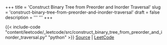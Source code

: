 +++
title = 'Construct Binary Tree from Preorder and Inorder Traversal'
slug = 'construct-binary-tree-from-preorder-and-inorder-traversal'
draft = false
description =  '''
'''
+++

{{< include-code "content/leetcode/_leetcode/src/construct_binary_tree_from_preorder_and_inorder_traversal.py" "python" >}}
[Source](https://github.com/grind-rip/leetcode/blob/master/src/construct_binary_tree_from_preorder_and_inorder_traversal.py) | [LeetCode](https://leetcode.com/problems/construct-binary-tree-from-preorder-and-inorder-traversal)
